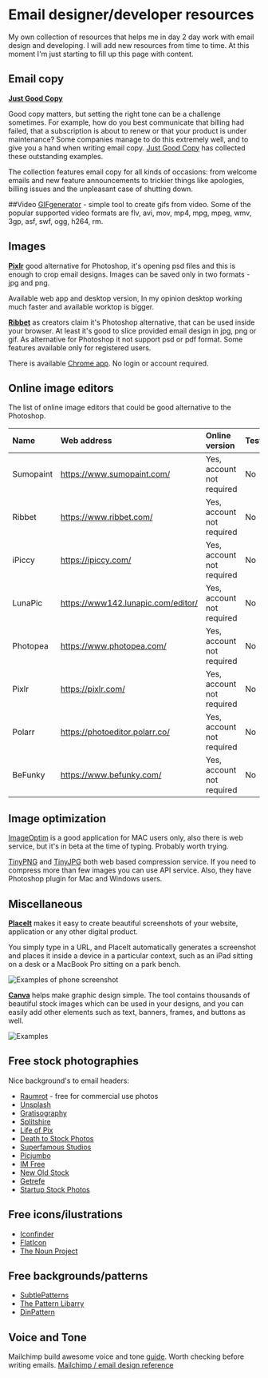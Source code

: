 # Email designer/developer resources
My own collection of resources that helps me in day 2 day work with email design and developing. I will add new resources from time to time. At this moment I'm just starting to fill up this page with content.

## Email copy

**[Just Good Copy](http://www.goodemailcopy.com/)**

Good copy matters, but setting the right tone can be a challenge sometimes. For example, how do you best communicate that billing had failed, that a subscription is about to renew or that your product is under maintenance? Some companies manage to do this extremely well, and to give you a hand when writing email copy. [Just Good Copy](http://www.goodemailcopy.com/) has collected these outstanding examples.

The collection features email copy for all kinds of occasions: from welcome emails and new feature announcements to trickier things like apologies, billing issues and the unpleasant case of shutting down.

##Video
[GIFgenerator](https://imgflip.com/gifgenerator) - simple tool to create gifs from video. Some of the popular supported video formats are flv, avi, mov, mp4, mpg, mpeg, wmv, 3gp, asf, swf, ogg, h264, rm.

## Images
**[Pixlr](https://pixlr.com/)** good alternative for Photoshop, it's opening psd files and this is enough to crop email designs. Images can be saved only in two formats - jpg and png.

Available web app and desktop version, In my opinion desktop working much faster and available worktop is bigger.


**[Ribbet](https://www.ribbet.com/app)** as creators claim it's Photoshop alternative, that can be used inside your browser. At least it's good to slice provided email design in jpg, png or gif. As alternative for Photoshop it not support psd or pdf format. Some features available only for registered users.

There is available [Chrome app](https://chrome.google.com/webstore/detail/ribbet-photo-editor/bikpkcdadljalhghbbipfkkhocppkhob).
No login or account required.

## Online image editors
The list of online image editors that could be good alternative to the Photoshop.

| Name | Web address | Online version | Tested | Cons | Pros | Resize | Save |
| :--- | :---------- | :------------- | ------ | :--- | :--- | :----- | :--- |
| Sumopaint | https://www.sumopaint.com/ | Yes, account not required | No | n/a | n/a | :----- | :--- |
| Ribbet | https://www.ribbet.com/ | Yes, account not required | No | n/a | n/a | :----- | :--- |
| iPiccy | https://ipiccy.com/ | Yes, account not required | No | n/a | n/a | :----- | :--- |
| LunaPic | https://www142.lunapic.com/editor/ | Yes, account not required | No | n/a | n/a | :----- | :--- |
| Photopea | https://www.photopea.com/ | Yes, account not required | No | n/a | n/a | :----- | :--- |
| Pixlr | https://pixlr.com/ | Yes, account not required | No | n/a | n/a | Yes | JPG, PNG |
| Polarr | https://photoeditor.polarr.co/ | Yes, account not required | No | n/a | n/a | :----- | :--- |
| BeFunky | https://www.befunky.com/ | Yes, account not required | No | n/a | n/a | Yes | JPG, PNG |

## Image optimization
[ImageOptim](https://imageoptim.com/mac) is a good application for MAC users only, also there is web service, but it's in beta at the time of typing. Probably worth trying.

[TinyPNG](https://tinypng.com/) and [TinyJPG](https://tinyjpg.com/) both web based compression service. If you need to compress more than few images you can use API service. Also, they have Photoshop plugin for Mac and Windows users.

## Miscellaneous

**[PlaceIt](https://placeit.net/)** makes it easy to create beautiful screenshots of your website, application or any other digital product.

You simply type in a URL, and PlaceIt automatically generates a screenshot and places it inside a device in a particular context, such as an iPad sitting on a desk or a MacBook Pro sitting on a park bench.

![Examples of phone screenshot](https://www.campaignmonitor.com/assets/images/guides/better-marketing-results/placeit.jpg?ver=4312)

**[Canva](https://www.canva.com/)** helps make graphic design simple. The tool contains thousands of beautiful stock images which can be used in your designs, and you can easily add other elements such as text, banners, frames, and buttons as well.

![Examples](https://www.campaignmonitor.com/assets/images/guides/better-marketing-results/canva.jpg?ver=4312)

## Free stock photographies
Nice background's to email headers:
- [Raumrot](http://raumrot.com/) - free for commercial use photos
- [Unsplash](https://unsplash.com/)
- [Gratisography](http://www.gratisography.com/)
- [Splitshire](http://www.splitshire.com/)
- [Life of Pix](http://www.lifeofpix.com/)
- [Death to Stock Photos](http://deathtothestockphoto.com/)
- [Superfamous Studios](http://images.superfamous.com/)
- [Picjumbo](https://picjumbo.com/)
- [IM Free](http://www.imcreator.com/free)
- [New Old Stock](http://nos.twnsnd.co/)
- [Getrefe](http://getrefe.tumblr.com/)
- [Startup Stock Photos](http://startupstockphotos.com/)

## Free icons/ilustrations
- [Iconfinder](https://www.iconfinder.com/free_icons)
- [FlatIcon](http://www.flaticon.com/)
- [The Noun Project](https://thenounproject.com/)

## Free backgrounds/patterns
- [SubtlePatterns](http://subtlepatterns.com/)
- [The Pattern Libarry](http://thepatternlibrary.com/)
- [DinPattern](http://www.dinpattern.com/)

## Voice and Tone

Mailchimp build awesome voice and tone [guide](http://voiceandtone.com/). Worth checking before writing emails. [Mailchimp / email design reference](http://templates.mailchimp.com/)
